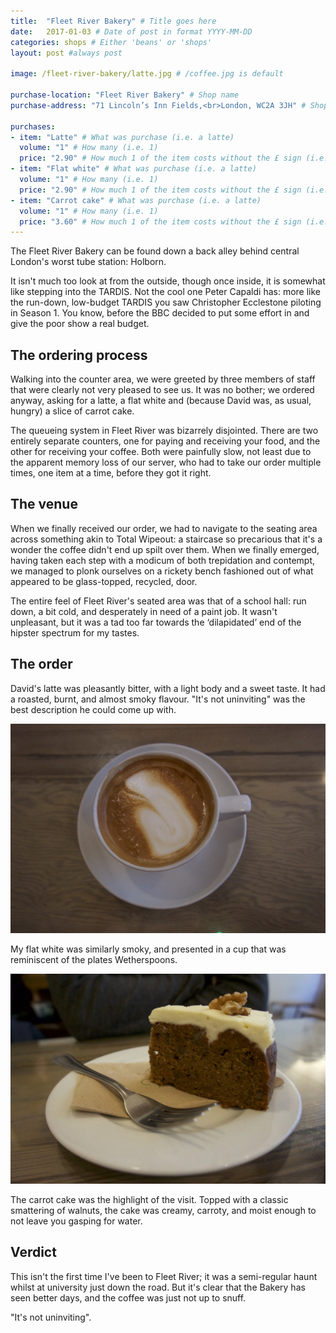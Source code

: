 ```yaml
---
title:  "Fleet River Bakery" # Title goes here
date:   2017-01-03 # Date of post in format YYYY-MM-DD 
categories: shops # Either 'beans' or 'shops'
layout: post #always post

image: /fleet-river-bakery/latte.jpg # /coffee.jpg is default

purchase-location: "Fleet River Bakery" # Shop name
purchase-address: "71 Lincoln’s Inn Fields,<br>London, WC2A 3JH" # Shop address

purchases:
- item: "Latte" # What was purchase (i.e. a latte)  
  volume: "1" # How many (i.e. 1)
  price: "2.90" # How much 1 of the item costs without the £ sign (i.e. 3.50)
- item: "Flat white" # What was purchase (i.e. a latte)  
  volume: "1" # How many (i.e. 1)
  price: "2.90" # How much 1 of the item costs without the £ sign (i.e. 3.50)
- item: "Carrot cake" # What was purchase (i.e. a latte)  
  volume: "1" # How many (i.e. 1)
  price: "3.60" # How much 1 of the item costs without the £ sign (i.e. 3.50)
---
```


The Fleet River Bakery can be found down a back alley behind central London's worst tube station: Holborn. 

It isn't much too look at from the outside, though once inside, it is somewhat like stepping into the TARDIS. Not the cool one Peter Capaldi has: more like the run-down, low-budget TARDIS you saw Christopher Ecclestone piloting in Season 1. You know, before the BBC decided to put some effort in and give the poor show a real budget.

## The ordering process

Walking into the counter area, we were greeted by three members of staff that were clearly not very pleased to see us. It was no bother; we ordered anyway, asking for a latte, a flat white and (because David was, as usual, hungry) a slice of carrot cake.

The queueing system in Fleet River was bizarrely disjointed. There are two entirely separate counters, one for paying and receiving your food, and the other for receiving your coffee. Both were painfully slow, not least due to the apparent memory loss of our server, who had to take our order multiple times, one item at a time, before they got it right.

## The venue

When we finally received our order, we had to navigate to the seating area across something akin to Total Wipeout: a staircase so precarious that it's a wonder the coffee didn't end up spilt over them. When we finally emerged, having taken each step with a modicum of both trepidation and contempt, we managed to plonk ourselves on a rickety bench fashioned out of what appeared to be glass-topped, recycled, door. 

The entire feel of Fleet River's seated area was that of a school hall: run down, a bit cold, and desperately in need of a paint job. It wasn't unpleasant, but it was a tad too far towards the ‘dilapidated’ end of the hipster spectrum for my tastes.

## The order

David's latte was pleasantly bitter, with a light body and a sweet taste. It had a roasted, burnt, and almost smoky flavour. "It's not uninviting" was the best description he could come up with.

![Flat white](../images/fleet-river-bakery/flatwhite1.jpg "Flat white")

My flat white was similarly smoky, and presented in a cup that was reminiscent of the plates Wetherspoons. 

![Carrot cake](../images/fleet-river-bakery/carrotcake2.jpg "Carrot cake")

The carrot cake was the highlight of the visit. Topped with a classic smattering of walnuts, the cake was creamy, carroty, and moist enough to not leave you gasping for water.

## Verdict

This isn't the first time I've been to Fleet River; it was a semi-regular haunt whilst at university just down the road. But it's clear that the Bakery has seen better days, and the coffee was just not up to snuff. 

"It's not uninviting".
